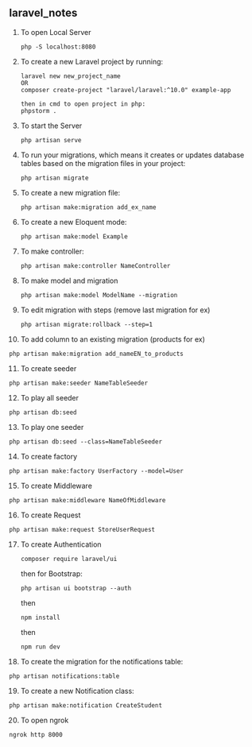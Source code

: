 ## laravel_notes

1. To open Local Server
   ```
   php -S localhost:8080
   ```
2. To create a new Laravel project by running:
   ```
   laravel new new_project_name
   OR
   composer create-project "laravel/laravel:^10.0" example-app
   
   then in cmd to open project in php:
   phpstorm .
   ```
3. To start the Server
   ```
   php artisan serve
   ```   
4. To run your migrations, which means it creates or updates database tables based on the migration files in your project:
   ```
   php artisan migrate 
   ```
5. To create a new migration file:
   ```
   php artisan make:migration add_ex_name
   ```
6. To create a new Eloquent mode:
   ```
   php artisan make:model Example
   ```
7. To make controller:
   ```
   php artisan make:controller NameController
   ```
8. To make model and migration
   ```
   php artisan make:model ModelName --migration 
   ```
9. To edit migration with steps (remove last migration for ex)
   ```
   php artisan migrate:rollback --step=1
   ```
10. To add column to an existing migration (products for ex)
   ```
   php artisan make:migration add_nameEN_to_products
   ```
11. To create seeder
   ```
   php artisan make:seeder NameTableSeeder
   ```
12. To play all seeder
   ```
   php artisan db:seed
   ```
13. To play one seeder
   ```
   php artisan db:seed --class=NameTableSeeder
   ```
14. To create factory
   ```
   php artisan make:factory UserFactory --model=User
   ```
15. To create Middleware
   ```
   php artisan make:middleware NameOfMiddleware
   ```
16. To create Request
   ```
   php artisan make:request StoreUserRequest
   ```
17. To create Authentication
    ```
    composer require laravel/ui
    ```
    then for Bootstrap:
    ```
    php artisan ui bootstrap --auth
    ```
    then
    ```
    npm install
    ```
    then
    ```
    npm run dev
    ```
18. To create the migration for the notifications table:
   ```
   php artisan notifications:table
   ```
19. To create a new Notification class:
   ```
   php artisan make:notification CreateStudent 
   ```
20. To open ngrok
   ```
   ngrok http 8000
   ```

    
